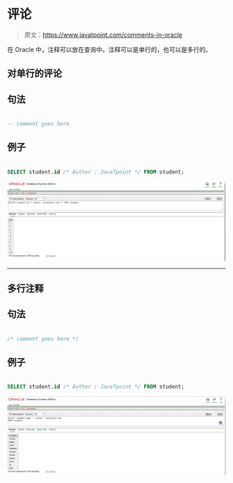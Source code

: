 # 评论

> 原文：<https://www.javatpoint.com/comments-in-oracle>

在 Oracle 中，注释可以放在查询中。注释可以是单行的，也可以是多行的。

## 对单行的评论

## 句法

```sql

-- comment goes here

```

## 例子

```sql

SELECT student.id /* Author : JavaTpoint */ FROM student;

```

![Comment in Oracle](img/95a19c59fbef415f4a15bdd628999c7c.png)

* * *

## 多行注释

## 句法

```sql

/* comment goes here */

```

## 例子

```sql

SELECT student.id /* Author : JavaTpoint */ FROM student;

```

![Comment on a Multi Line Oracle](img/b8f2ef328012dd0fa257d27dd37359b9.png)